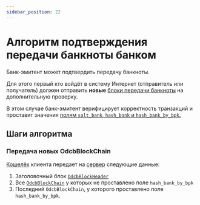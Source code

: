 ```yaml
---
sidebar_position: 22
---
```

# Алгоритм подтверждения передачи банкноты банком

Банк-эмитент может подтвердить передачу банкноты. 

Для этого первый кто войдёт в систему Интернет
(отправитель или получатель)
должен отправить **новые** 
[блоки передачи банкноты](block-chain.md)
на дополнительную проверку.

В этом случае банк-эмитент
верифицирует корректность
транзакций 
и проставит значения 
[полям `salt_bank`, `hash_bank` и `hash_bank_by_bpk`.](block-chain.md#поля)

## Шаги алгоритма

### Передача новых OdcbBlockChain

[Кошелёк](../architecture/wallet/index)
клиента
передает на 
[сервер](../architecture/bank/index.md)
следующие данные:
1. Заголовочный блок [`OdcbBlockHeader`](header.md)
2. Все [`OdcbBlockChain`](block-chain.md) у которых не проставлено поле `hash_bank_by_bpk`
3. Последний `OdcbBlockChain`, у которого проставлено поле `hash_bank_by_bpk`.

